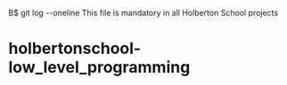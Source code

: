 B$ git log --oneline
  This file is mandatory in all Holberton School projects

# holbertonschool-low_level_programming
